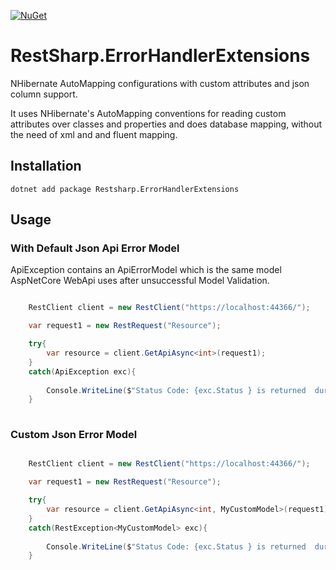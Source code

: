 [![NuGet](https://img.shields.io/nuget/v/RestSharp.ErrorHandlerExtensions.svg)](https://www.nuget.org/packages/RestSharp.ErrorHandlerExtensions)

# RestSharp.ErrorHandlerExtensions

NHibernate AutoMapping configurations with custom attributes and json column support.

It uses NHibernate's AutoMapping conventions for reading custom attributes over classes and properties and does database mapping, without the need of xml and and fluent mapping.



## Installation

```
dotnet add package Restsharp.ErrorHandlerExtensions
```

## Usage


### With Default Json Api Error Model

ApiException contains an ApiErrorModel which is the same model AspNetCore WebApi uses after unsuccessful Model Validation.

```cs

    RestClient client = new RestClient("https://localhost:44366/");

    var request1 = new RestRequest("Resource");

    try{
        var resource = client.GetApiAsync<int>(request1);
    }
    catch(ApiException exc){
        
        Console.WriteLine($"Status Code: {exc.Status } is returned  during Rest Call. Exception Message: {exc.Title}");
    }
    

```


### Custom Json Error Model


```cs

    RestClient client = new RestClient("https://localhost:44366/");

    var request1 = new RestRequest("Resource");

    try{
        var resource = client.GetApiAsync<int, MyCustomModel>(request1);
    }
    catch(RestException<MyCustomModel> exc){
        
        Console.WriteLine($"Status Code: {exc.Status } is returned  during Rest Call. Data: {exc.ErrorData.MyCustomModelField}");
    }
    

```

